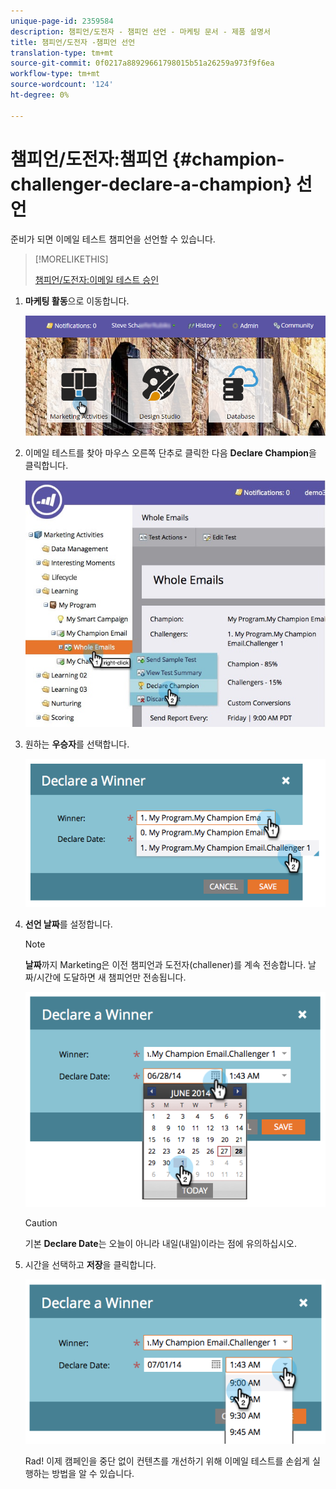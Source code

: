 ```yaml
---
unique-page-id: 2359584
description: 챔피언/도전자 - 챔피언 선언 - 마케팅 문서 - 제품 설명서
title: 챔피언/도전자 -챔피언 선언
translation-type: tm+mt
source-git-commit: 0f0217a88929661798015b51a26259a973f9f6ea
workflow-type: tm+mt
source-wordcount: '124'
ht-degree: 0%

---
```



# 챔피언/도전자:챔피언 {#champion-challenger-declare-a-champion} 선언

준비가 되면 이메일 테스트 챔피언을 선언할 수 있습니다.

>[!MORELIKETHIS]
>
>[챔피언/도전자:이메일 테스트 승인](/help/marketo/product-docs/email-marketing/general/functions-in-the-editor/email-tests-champion-challenger/champion-challenger-approve-your-email-test.md)

1. **마케팅 활동**&#x200B;으로 이동합니다.

   ![](assets/login-marketing-activities-2.png)

1. 이메일 테스트를 찾아 마우스 오른쪽 단추로 클릭한 다음 **Declare Champion**&#x200B;을 클릭합니다.

   ![](assets/champion4.jpg)

1. 원하는 **우승자**&#x200B;를 선택합니다.

   ![](assets/image2014-9-15-13-3a33-3a33.png)

1. **선언 날짜**&#x200B;를 설정합니다.

   >[!NOTE]
   >
   >**날짜**&#x200B;까지 Marketing은 이전 챔피언과 도전자(challener)를 계속 전송합니다. 날짜/시간에 도달하면 새 챔피언만 전송됩니다.

   ![](assets/image2014-9-15-13-3a33-3a47.png)

   >[!CAUTION]
   >
   >기본 **Declare Date**&#x200B;는 오늘이 아니라 내일(내일)이라는 점에 유의하십시오.

1. 시간을 선택하고 **저장**&#x200B;을 클릭합니다.

   ![](assets/image2014-9-15-13-3a33-3a56.png)

   Rad! 이제 캠페인을 중단 없이 컨텐츠를 개선하기 위해 이메일 테스트를 손쉽게 실행하는 방법을 알 수 있습니다.
